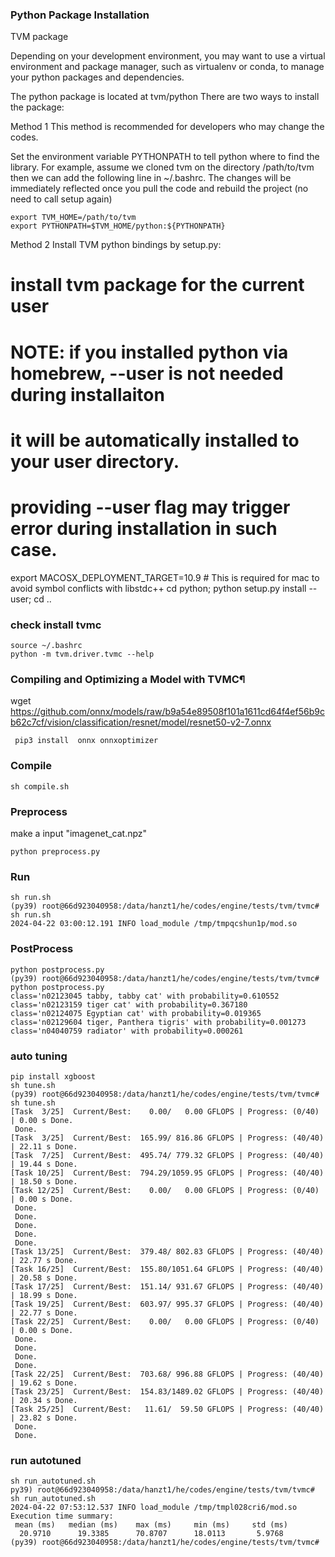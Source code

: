 ### Python Package Installation
TVM package

Depending on your development environment, you may want to use a virtual environment and package manager, such as virtualenv or conda, to manage your python packages and dependencies.

The python package is located at tvm/python There are two ways to install the package:

Method 1
This method is recommended for developers who may change the codes.

Set the environment variable PYTHONPATH to tell python where to find the library. For example, assume we cloned tvm on the directory /path/to/tvm then we can add the following line in ~/.bashrc. The changes will be immediately reflected once you pull the code and rebuild the project (no need to call setup again)

```
export TVM_HOME=/path/to/tvm
export PYTHONPATH=$TVM_HOME/python:${PYTHONPATH}
```
Method 2
Install TVM python bindings by setup.py:

# install tvm package for the current user
# NOTE: if you installed python via homebrew, --user is not needed during installaiton
#       it will be automatically installed to your user directory.
#       providing --user flag may trigger error during installation in such case.
export MACOSX_DEPLOYMENT_TARGET=10.9  # This is required for mac to avoid symbol conflicts with libstdc++
cd python; python setup.py install --user; cd ..

### check install tvmc
```
source ~/.bashrc
python -m tvm.driver.tvmc --help
```

### Compiling and Optimizing a Model with TVMC¶
wget https://github.com/onnx/models/raw/b9a54e89508f101a1611cd64f4ef56b9cb62c7cf/vision/classification/resnet/model/resnet50-v2-7.onnx

```
 pip3 install  onnx onnxoptimizer
```

### Compile

```
sh compile.sh
```

### Preprocess
make a input "imagenet_cat.npz"

```
python preprocess.py
```

### Run
```
sh run.sh
(py39) root@66d923040958:/data/hanzt1/he/codes/engine/tests/tvm/tvmc# sh run.sh 
2024-04-22 03:00:12.191 INFO load_module /tmp/tmpqcshun1p/mod.so
```

### PostProcess
```
python postprocess.py
(py39) root@66d923040958:/data/hanzt1/he/codes/engine/tests/tvm/tvmc# python postprocess.py
class='n02123045 tabby, tabby cat' with probability=0.610552
class='n02123159 tiger cat' with probability=0.367180
class='n02124075 Egyptian cat' with probability=0.019365
class='n02129604 tiger, Panthera tigris' with probability=0.001273
class='n04040759 radiator' with probability=0.000261
```

### auto tuning
```
pip install xgboost
sh tune.sh
(py39) root@66d923040958:/data/hanzt1/he/codes/engine/tests/tvm/tvmc# sh tune.sh 
[Task  3/25]  Current/Best:    0.00/   0.00 GFLOPS | Progress: (0/40) | 0.00 s Done.
 Done.
[Task  3/25]  Current/Best:  165.99/ 816.86 GFLOPS | Progress: (40/40) | 22.11 s Done.
[Task  7/25]  Current/Best:  495.74/ 779.32 GFLOPS | Progress: (40/40) | 19.44 s Done.
[Task 10/25]  Current/Best:  794.29/1059.95 GFLOPS | Progress: (40/40) | 18.50 s Done.
[Task 12/25]  Current/Best:    0.00/   0.00 GFLOPS | Progress: (0/40) | 0.00 s Done.
 Done.
 Done.
 Done.
 Done.
 Done.
[Task 13/25]  Current/Best:  379.48/ 802.83 GFLOPS | Progress: (40/40) | 22.77 s Done.
[Task 16/25]  Current/Best:  155.80/1051.64 GFLOPS | Progress: (40/40) | 20.58 s Done.
[Task 17/25]  Current/Best:  151.14/ 931.67 GFLOPS | Progress: (40/40) | 18.99 s Done.
[Task 19/25]  Current/Best:  603.97/ 995.37 GFLOPS | Progress: (40/40) | 22.77 s Done.
[Task 22/25]  Current/Best:    0.00/   0.00 GFLOPS | Progress: (0/40) | 0.00 s Done.
 Done.
 Done.
 Done.
 Done.
[Task 22/25]  Current/Best:  703.68/ 996.88 GFLOPS | Progress: (40/40) | 19.62 s Done.
[Task 23/25]  Current/Best:  154.83/1489.02 GFLOPS | Progress: (40/40) | 20.34 s Done.
[Task 25/25]  Current/Best:   11.61/  59.50 GFLOPS | Progress: (40/40) | 23.82 s Done.
 Done.
 Done.
```

### run autotuned

```
sh run_autotuned.sh
py39) root@66d923040958:/data/hanzt1/he/codes/engine/tests/tvm/tvmc# sh run_autotuned.sh 
2024-04-22 07:53:12.537 INFO load_module /tmp/tmpl028cri6/mod.so
Execution time summary:
 mean (ms)   median (ms)    max (ms)     min (ms)     std (ms)  
  20.9710      19.3385      70.8707      18.0113       5.9768                  
(py39) root@66d923040958:/data/hanzt1/he/codes/engine/tests/tvm/tvmc# 

```